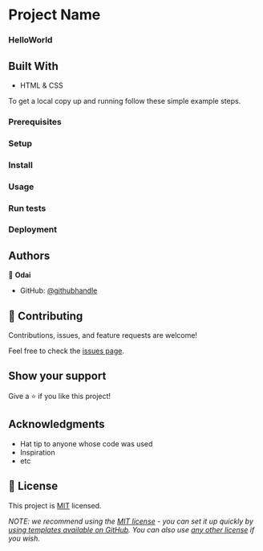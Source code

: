 
[](https://img.shields.io/badge/Microverse-blueviolet)

# Project Name

 ### HelloWorld

## Built With

- HTML & CSS



To get a local copy up and running follow these simple example steps.

### Prerequisites

### Setup

### Install

### Usage

### Run tests

### Deployment



## Authors

👤 **Odai**

- GitHub: [@githubhandle](https://github.com/odaialazzeh)


## 🤝 Contributing

Contributions, issues, and feature requests are welcome!

Feel free to check the [issues page](../../issues/).

## Show your support

Give a ⭐️ if you like this project!

## Acknowledgments

- Hat tip to anyone whose code was used
- Inspiration
- etc

## 📝 License

This project is [MIT](./LICENSE) licensed.

_NOTE: we recommend using the [MIT license](https://choosealicense.com/licenses/mit/) - you can set it up quickly by [using templates available on GitHub](https://docs.github.com/en/communities/setting-up-your-project-for-healthy-contributions/adding-a-license-to-a-repository). You can also use [any other license](https://choosealicense.com/licenses/) if you wish._
